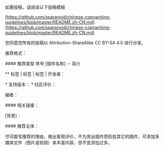 如需投稿，请阅读以下投稿模板

[https://github.com/sparanoid/chinese-copywriting-guidelines/blob/master/README.zh-CN.md](https://github.com/sparanoid/chinese-copywriting-guidelines/blob/master/README.zh-CN.md)

您同意您所有的投稿以 Attribution-ShareAlike CC BY-SA 4.0 进行分发。

推荐格式：

\#### 推荐类型 序号 [插件名称] -- 简介

\** 标签 | 标签 | 标签 | 开发者：

\* 支持版本：
\* 社区评价：

编者：

\#### 相关链接：

[背景]：

\#### 推荐主体：

尽可能写推荐的理由，做出客观评价，不为突出插件而贬低其它的插件，可添加多媒体文件（图片或视频）来丰富内容，但不宜添加过多。